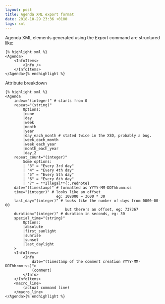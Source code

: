 ```yaml
---
layout: post
title: Agenda XML export format
date: 2018-10-29 23:36 +0100
tags: xml
---
```

Agenda XML elements generated using the *Export* command are structured like:

    {% highlight xml %}
    <Agenda>
        <InfoItems>
            <Info />
        </InfoItems>
    </Agenda>{% endhighlight %}

Attribute breakdown

    {% highlight xml %}
    <Agenda
        index="(integer)" # starts from 0
        repeat="(string)"
            Options:
            |none
            |day
            |week
            |month
            |year
            |day_each_month # stated twice in the XSD, probably a bug.
            |week_each_month
            |week_each_year
            |month_each_year
            |day_2
        repeat_count="(integer)"
            Some options:
            | "3" = "Every 3rd day"
            | "4" = "Every 4th day"
            | "5" = "Every 5th day"
            | "6" = "Every 6th day"
            | "7" = **Illegal**{:.rednote}
        date="(timestamp)" # formatted as YYYY-MM-DDThh:mm:ss
        time="(integer)" # looks like an offset
                           eg: 108000 = 3600 * 30
        last_day="(integer)" # looks like the number of days from 0000-00-00
                               but there's an offset, eg: 737367
        duration="(integer)" # duration in seconds, eg: 30
        special_time="(string)"
            Options:
            |absolute
            |first_sunlight
            |sunrise
            |sunset
            |last_daylight
        >
        <InfoItems>
            <Info
                date="(timestamp of the comment creation YYYY-MM-DDThh:mm:ss)">
                (comment)
            </Info>
        </InfoItems>
        <macro_line>
            (actual command line)
        </macro_line>
    </Agenda>{% endhighlight %}
